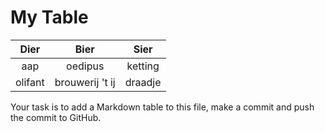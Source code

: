 # My Table
|  Dier   |   Bier  |   Sier  |
| :-: | :-: | :-: |
|   aap  |   oedipus  |   ketting  |
| olifant| brouwerij 't ij | draadje |

Your task is to add a Markdown table to this file, make a commit and push the commit to GitHub.